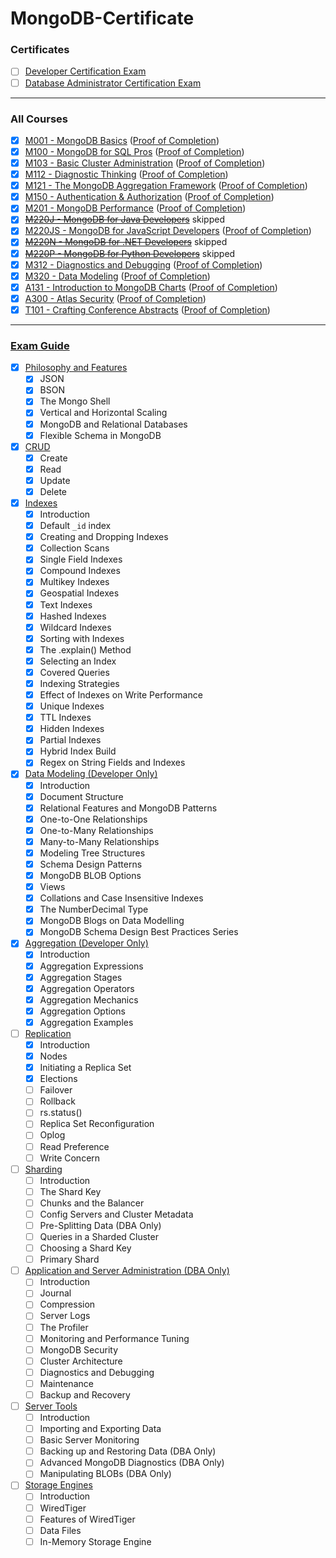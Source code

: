 # MongoDB-Certificate

### Certificates

- [ ] [Developer Certification Exam](https://university.mongodb.com/certification/developer/about)
- [ ] [Database Administrator Certification Exam](https://university.mongodb.com/certification/dba/about)

---

### All Courses
- [x] [M001 - MongoDB Basics](https://university.mongodb.com/courses/M001/about) ([Proof of Completion](https://university.mongodb.com/course_completion/d0409a62-cc6b-4c01-9e53-be644ca704fc))
- [x] [M100 - MongoDB for SQL Pros](https://university.mongodb.com/courses/M100/about) ([Proof of Completion](https://university.mongodb.com/course_completion/c5b78de6-8f95-45bc-a72d-230239faec8b))
- [x] [M103 - Basic Cluster Administration](https://university.mongodb.com/courses/M103/about) ([Proof of Completion](https://university.mongodb.com/course_completion/bba79eb1-57a4-4482-871e-cf3d5637a786))
- [x] [M112 - Diagnostic Thinking](https://university.mongodb.com/courses/M112/about) ([Proof of Completion](https://university.mongodb.com/course_completion/79367103-2bd8-43d8-a458-cc32ca503ae9))
- [x] [M121 - The MongoDB Aggregation Framework](https://university.mongodb.com/courses/M121/about) ([Proof of Completion](https://university.mongodb.com/course_completion/4ae167b6-2897-43af-90af-05f3267acbc5))
- [x] [M150 - Authentication & Authorization](https://university.mongodb.com/courses/M150/about) ([Proof of Completion](https://university.mongodb.com/course_completion/1f2dbd99-8d9c-423a-9938-ddb6a516d3b3))
- [x] [M201 - MongoDB Performance](https://university.mongodb.com/courses/M201/about) ([Proof of Completion](https://university.mongodb.com/course_completion/9e6c2084-17b0-40cf-9595-6a99f5aca400))
- [x] ~~[M220J - MongoDB for Java Developers](https://university.mongodb.com/courses/M220J/about)~~ skipped
- [x] [M220JS - MongoDB for JavaScript Developers](https://university.mongodb.com/courses/M220JS/about) ([Proof of Completion](https://university.mongodb.com/course_completion/082ad8dd-141b-4467-9359-e8b8f5eacc1e))
- [x] ~~[M220N - MongoDB for .NET Developers](https://university.mongodb.com/courses/M220N/about)~~ skipped
- [x] ~~[M220P - MongoDB for Python Developers](https://university.mongodb.com/courses/M220P/about)~~ skipped
- [x] [M312 - Diagnostics and Debugging](https://university.mongodb.com/courses/M312/about) ([Proof of Completion](https://university.mongodb.com/course_completion/e56cb3fd-4ffc-43c4-9bcd-d10ef537039b))
- [x] [M320 - Data Modeling](https://university.mongodb.com/courses/M320/about) ([Proof of Completion](https://university.mongodb.com/course_completion/b8aff82c-0efc-4f8f-bc15-8e9dd897801b))
- [x] [A131 - Introduction to MongoDB Charts](https://university.mongodb.com/courses/A131/about) ([Proof of Completion](https://university.mongodb.com/course_completion/065ea7ee-f893-4c4f-9ad7-1573f43afa32))
- [x] [A300 - Atlas Security](https://university.mongodb.com/courses/A300/about) ([Proof of Completion](https://university.mongodb.com/course_completion/36e7ec0b-203c-4924-9ee2-565ebcc4ee0d))
- [x] [T101 - Crafting Conference Abstracts](https://university.mongodb.com/courses/T101/about) ([Proof of Completion](https://university.mongodb.com/course_completion/82bad307-4752-4fc3-beeb-4715da02dd92))

---

### [Exam Guide](https://university.mongodb.com/exam/guide)

- [x] [Philosophy and Features](https://university.mongodb.com/exam/guide#philosophy-and-features)
  - [x] JSON
  - [x] BSON
  - [x] The Mongo Shell
  - [x] Vertical and Horizontal Scaling
  - [x] MongoDB and Relational Databases
  - [x] Flexible Schema in MongoDB
- [x] [CRUD](https://university.mongodb.com/exam/guide#crud)
  - [x] Create
  - [x] Read
  - [x] Update
  - [x] Delete
- [x] [Indexes](https://university.mongodb.com/exam/guide#indexes)
  - [x] Introduction
  - [x] Default `_id` index
  - [x] Creating and Dropping Indexes
  - [x] Collection Scans
  - [x] Single Field Indexes
  - [x] Compound Indexes
  - [x] Multikey Indexes
  - [x] Geospatial Indexes
  - [x] Text Indexes
  - [x] Hashed Indexes
  - [x] Wildcard Indexes
  - [x] Sorting with Indexes
  - [x] The .explain() Method
  - [x] Selecting an Index
  - [x] Covered Queries
  - [x] Indexing Strategies
  - [x] Effect of Indexes on Write Performance
  - [x] Unique Indexes
  - [x] TTL Indexes
  - [x] Hidden Indexes
  - [x] Partial Indexes
  - [x] Hybrid Index Build
  - [x] Regex on String Fields and Indexes
- [x] [Data Modeling (Developer Only)](https://university.mongodb.com/exam/guide#data-modeling-developer-only)
  - [x] Introduction
  - [x] Document Structure
  - [x] Relational Features and MongoDB Patterns
  - [x] One-to-One Relationships
  - [x] One-to-Many Relationships
  - [x] Many-to-Many Relationships
  - [x] Modeling Tree Structures
  - [x] Schema Design Patterns
  - [x] MongoDB BLOB Options
  - [x] Views
  - [x] Collations and Case Insensitive Indexes
  - [x] The NumberDecimal Type
  - [x] MongoDB Blogs on Data Modelling
  - [x] MongoDB Schema Design Best Practices Series
- [x] [Aggregation (Developer Only)](https://university.mongodb.com/exam/guide#aggregation-developer-only)
  - [x] Introduction
  - [x] Aggregation Expressions
  - [x] Aggregation Stages
  - [x] Aggregation Operators
  - [x] Aggregation Mechanics
  - [x] Aggregation Options
  - [x] Aggregation Examples
- [ ] [Replication](https://university.mongodb.com/exam/guide#replication)
  - [x] Introduction
  - [x] Nodes
  - [x] Initiating a Replica Set
  - [x] Elections
  - [ ] Failover
  - [ ] Rollback
  - [ ] rs.status()
  - [ ] Replica Set Reconfiguration
  - [ ] Oplog
  - [ ] Read Preference
  - [ ] Write Concern
- [ ] [Sharding](https://university.mongodb.com/exam/guide#sharding)
  - [ ] Introduction
  - [ ] The Shard Key
  - [ ] Chunks and the Balancer
  - [ ] Config Servers and Cluster Metadata
  - [ ] Pre-Splitting Data (DBA Only)
  - [ ] Queries in a Sharded Cluster
  - [ ] Choosing a Shard Key
  - [ ] Primary Shard
- [ ] [Application and Server Administration (DBA Only)](https://university.mongodb.com/exam/guide#application-and-server-administration-dba-only)
  - [ ] Introduction
  - [ ] Journal
  - [ ] Compression
  - [ ] Server Logs
  - [ ] The Profiler
  - [ ] Monitoring and Performance Tuning
  - [ ] MongoDB Security
  - [ ] Cluster Architecture
  - [ ] Diagnostics and Debugging
  - [ ] Maintenance
  - [ ] Backup and Recovery
- [ ] [Server Tools](https://university.mongodb.com/exam/guide#server-tools)
  - [ ] Introduction
  - [ ] Importing and Exporting Data
  - [ ] Basic Server Monitoring
  - [ ] Backing up and Restoring Data (DBA Only)
  - [ ] Advanced MongoDB Diagnostics (DBA Only)
  - [ ] Manipulating BLOBs (DBA Only)
- [ ] [Storage Engines](https://university.mongodb.com/exam/guide#storage-engines)
  - [ ] Introduction
  - [ ] WiredTiger
  - [ ] Features of WiredTiger
  - [ ] Data Files
  - [ ] In-Memory Storage Engine
